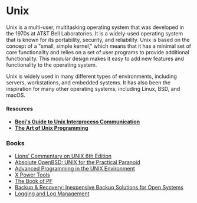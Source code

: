 # Unix

Unix is a multi-user, multitasking operating system that was developed in the 1970s at AT\&T Bell Laboratories. It is a widely-used operating system that is known for its portability, security, and reliability. Unix is based on the concept of a "small, simple kernel," which means that it has a minimal set of core functionality and relies on a set of user programs to provide additional functionality. This modular design makes it easy to add new features and functionality to the operating system.

Unix is widely used in many different types of environments, including servers, workstations, and embedded systems. It has also been the inspiration for many other operating systems, including Linux, BSD, and macOS.

#### Resources

* [**Beej's Guide to Unix Interprocess Communication**](https://beej.us/guide/bgipc/)
* [**The Art of Unix Programming**](http://catb.org/esr/writings/taoup/html/index.html)

### Books

* [Lions’ Commentary on UNIX 6th Edition](https://www.goodreads.com/book/show/337375.Lions\_Commentary\_on\_UNIX\_6th\_Edition\_with\_Source\_Code)
* [Absolute OpenBSD: UNIX for the Practical Paranoid](https://www.goodreads.com/book/show/1047249.Absolute\_OpenBSD)
* [Advanced Programming in the UNIX Environment](https://www.goodreads.com/book/show/603263.Advanced\_Programming\_in\_the\_UNIX\_Environment)
* [X Power Tools](https://www.goodreads.com/book/show/2535813.X\_Power\_Tools)
* [The Book of PF](https://www.goodreads.com/book/show/21929389-the-book-of-pf)
* [Backup & Recovery: Inexpensive Backup Solutions for Open Systems](https://www.goodreads.com/book/show/831603.Backup\_Recovery)
* [Logging and Log Management](https://www.goodreads.com/book/show/14501544-logging-and-log-management)
